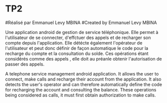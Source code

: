 # TP2
#Réalisé par Emmanuel Levy MBINA 
#Created by Emmanuel Levy MBINA

Une application android de gestion de service téléphonique.
Elle permet à l'utilisateur de se connecter, d'effctuer des appels et de recharger son compte depuis l'application.
Elle détécte également l'opérateur de l'utilisateur et peut donc définir de façon automatique le code pour la recharge du compte et la consultation du solde.
Ces opérations étant considérés comme des appels , elle doit au préanle obtenir l'autorisation de passer des appels.



A telephone service management android application.
It allows the user to connect, make calls and recharge their account from the application.
It also detects the user's operator and can therefore automatically define the code for recharging the account and consulting the balance.
These operations being considered as calls, it must first obtain authorization to make calls.

